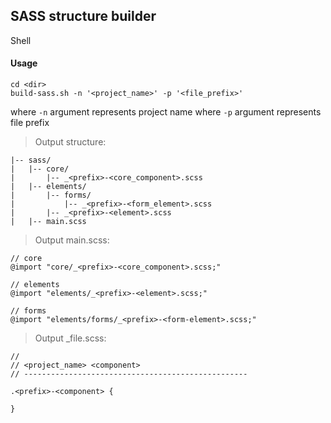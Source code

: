 ## SASS structure builder
Shell

#### Usage

    cd <dir>
    build-sass.sh -n '<project_name>' -p '<file_prefix>'

where `-n` argument represents project name
where `-p` argument represents file prefix

> Output structure:

    |-- sass/
    |   |-- core/
    |       |-- _<prefix>-<core_component>.scss
    |   |-- elements/
    |       |-- forms/
    |           |-- _<prefix>-<form_element>.scss
    |       |-- _<prefix>-<element>.scss
    |   |-- main.scss

> Output main.scss:

    // core
    @import "core/_<prefix>-<core_component>.scss;"

    // elements
    @import "elements/_<prefix>-<element>.scss;"

    // forms
    @import "elements/forms/_<prefix>-<form-element>.scss;"

> Output _file.scss:

    //
    // <project_name> <component>
    // --------------------------------------------------

    .<prefix>-<component> {

    }
